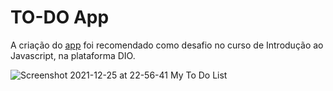 # TO-DO App

A criação do [app](https://deivissonlisboa.github.io/my-to-do-list/) foi recomendado como desafio no curso de Introdução ao Javascript, na plataforma DIO.

![Screenshot 2021-12-25 at 22-56-41 My To Do List](https://user-images.githubusercontent.com/81440170/147397607-ba8e2715-84da-4c45-b0fc-1ee5af599d0a.png)


